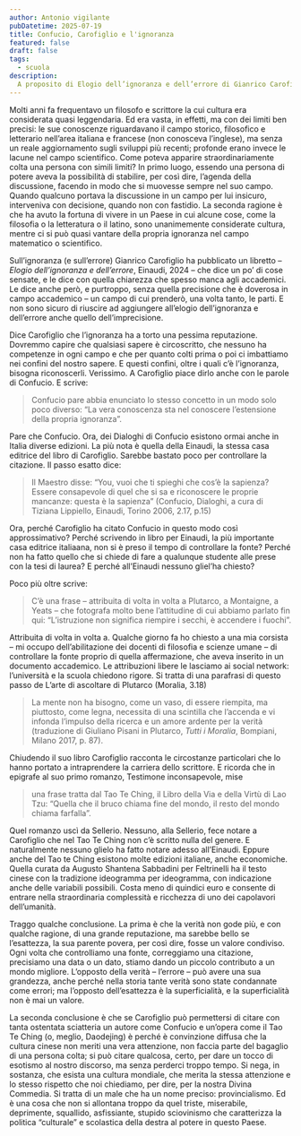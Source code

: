 ```yaml
---
author: Antonio vigilante
pubDatetime: 2025-07-19
title: Confucio, Carofiglio e l'ignoranza
featured: false
draft: false
tags:
  - scuola
description: 
  A proposito di Elogio dell’ignoranza e dell’errore di Gianrico Carofiglio.
---
```


	

Molti anni fa frequentavo un filosofo e scrittore la cui cultura era considerata quasi leggendaria. Ed era vasta, in effetti, ma con dei limiti ben precisi: le sue conoscenze riguardavano il campo storico, filosofico e letterario nell’area italiana e francese (non conosceva l’inglese), ma senza un reale aggiornamento sugli sviluppi più recenti; profonde erano invece le lacune nel campo scientifico. Come poteva apparire straordinariamente colta una persona con simili limiti? In primo luogo, essendo una persona di potere aveva la possibilità di stabilire, per così dire, l’agenda della discussione, facendo in modo che si muovesse sempre nel suo campo. Quando qualcuno portava la discussione in un campo per lui insicuro, interveniva con decisione, quando non con fastidio. La seconda ragione è che ha avuto la fortuna di vivere in un Paese in cui alcune cose, come la filosofia o la letteratura o il latino, sono unanimemente considerate cultura, mentre ci si può quasi vantare della propria ignoranza nel campo matematico o scientifico.

Sull’ignoranza (e sull’errore) Gianrico Carofiglio ha pubblicato un libretto – *Elogio dell’ignoranza e dell’errore*, Einaudi, 2024 – che dice un po’ di cose sensate, e le dice con quella chiarezza che spesso manca agli accademici. Le dice anche però, e purtroppo, senza quella precisione che è doverosa in campo accademico – un campo di cui prenderò, una volta tanto, le parti. E non sono sicuro di riuscire ad aggiungere all’elogio dell’ignoranza e dell’errore anche quello dell’imprecisione.

Dice Carofiglio che l’ignoranza ha a torto una pessima reputazione. Dovremmo capire che qualsiasi sapere è circoscritto, che nessuno ha competenze in ogni campo e che per quanto colti prima o poi ci imbattiamo nei confini del nostro sapere. E questi confini, oltre i quali c’è l’ignoranza, bisogna riconoscerli. Verissimo. A Carofiglio piace dirlo anche con le parole di Confucio. E scrive:

> Confucio pare abbia enunciato lo stesso concetto in un modo solo poco diverso: “La vera conoscenza sta nel conoscere l’estensione della propria ignoranza”.

Pare che Confucio. Ora, dei Dialoghi di Confucio esistono ormai anche in Italia diverse edizioni. La più nota è quella della Einaudi, la stessa casa editrice del libro di Carofiglio. Sarebbe bastato poco per controllare la citazione. Il passo esatto dice:

> Il Maestro disse: “You, vuoi che ti spieghi che cos’è la sapienza? Essere consapevole di quel che si sa e riconoscere le proprie mancanze: questa è la sapienza” (Confucio, Dialoghi, a cura di Tiziana Lippiello, Einaudi, Torino 2006, 2.17, p.15)

Ora, perché Carofiglio ha citato Confucio in questo modo così approssimativo? Perché scrivendo in libro per Einaudi, la più importante casa editrice italiaana, non si è preso il tempo di controllare la fonte? Perché non ha fatto quello che si chiede di fare a qualunque studente alle prese con la tesi di laurea? E perché all’Einaudi nessuno gliel’ha chiesto?

Poco più oltre scrive:

> C’è una frase – attribuita di volta in volta a Plutarco, a Montaigne, a Yeats – che fotografa molto bene l’attitudine di cui abbiamo parlato fin qui: “L’istruzione non significa riempire i secchi, è accendere i fuochi”.

Attribuita di volta in volta a. Qualche giorno fa ho chiesto a una mia corsista – mi occupo dell’abilitazione dei docenti di filosofia e scienze umane – di controllare la fonte proprio di quella affermazione, che aveva inserito in un documento accademico. Le attribuzioni libere le lasciamo ai social network: l’università e la scuola chiedono rigore. Si tratta di una parafrasi di questo passo de L’arte di ascoltare di Plutarco (Moralia, 3.18)

> La mente non ha bisogno, come un vaso, di essere riempita, ma piuttosto, come legna, necessita di una scintilla che l’accenda e vi infonda l’impulso della ricerca e un amore ardente per la verità (traduzione di Giuliano Pisani in Plutarco, *Tutti i Moralia*, Bompiani, Milano 2017, p. 87).

Chiudendo il suo libro Carofiglio racconta le circostanze particolari che lo hanno portato a intraprendere la carriera dello scrittore. E ricorda che in epigrafe al suo primo romanzo, Testimone inconsapevole, mise

> una frase tratta dal Tao Te Ching, il Libro della Via e della Virtù di Lao Tzu: “Quella che il bruco chiama fine del mondo, il resto del mondo chiama farfalla”.

Quel romanzo uscì da Sellerio. Nessuno, alla Sellerio, fece notare a Carofiglio che nel Tao Te Ching non c’è scritto nulla del genere. E naturalmente nessuno glielo ha fatto notare adesso all’Einaudi. Eppure anche del Tao te Ching esistono molte edizioni italiane, anche economiche. Quella curata da Augusto Shantena Sabbadini per Feltrinelli ha il testo cinese con la tradizione ideogramma per ideogramma, con indicazione anche delle variabili possibili. Costa meno di quindici euro e consente di entrare nella straordinaria complessità e ricchezza di uno dei capolavori dell’umanità.

Traggo qualche conclusione. La prima è che la verità non gode più, e con qualche ragione, di una grande reputazione, ma sarebbe bello se l’esattezza, la sua parente povera, per così dire, fosse un valore condiviso. Ogni volta che controlliamo una fonte, correggiamo una citazione, precisiamo una data o un dato, stiamo dando un piccolo contributo a un mondo migliore. L’opposto della verità – l’errore – può avere una sua grandezza, anche perché nella storia tante verità sono state condannate come errori; ma l’opposto dell’esattezza è la superficialità, e la superficialità non è mai un valore.

La seconda conclusione è che se Carofiglio può permettersi di citare con tanta ostentata sciatteria un autore come Confucio e un’opera come il Tao Te Ching (o, meglio, Daodejing) è perché è convinzione diffusa che la cultura cinese non meriti una vera attenzione, non faccia parte del bagaglio di una persona colta; si può citare qualcosa, certo, per dare un tocco di esotismo al nostro discorso, ma senza perderci troppo tempo. Si nega, in sostanza, che esista una cultura mondiale, che merita la stessa attenzione e lo stesso rispetto che noi chiediamo, per dire, per la nostra Divina Commedia. Si tratta di un male che ha un nome preciso: provincialismo. Ed è una cosa che non si allontana troppo da quel triste, miserabile, deprimente, squallido, asfissiante, stupido sciovinismo che caratterizza la politica “culturale” e scolastica della destra al potere in questo Paese.
